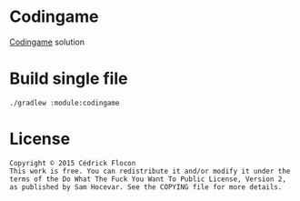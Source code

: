 # Codingame

[Codingame](http://codingame.com/) solution

# Build single file

`./gradlew :module:codingame`

# License

    Copyright © 2015 Cédrick Flocon
    This work is free. You can redistribute it and/or modify it under the
    terms of the Do What The Fuck You Want To Public License, Version 2,
    as published by Sam Hocevar. See the COPYING file for more details.
